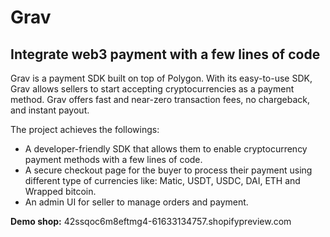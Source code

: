 # Grav
Integrate web3 payment with a few lines of code
---

Grav is a payment SDK built on top of Polygon. With its easy-to-use SDK, Grav allows sellers to start accepting cryptocurrencies as a payment method. Grav offers fast and near-zero transaction fees, no chargeback, and instant payout.

The project achieves the followings:

- A developer-friendly SDK that allows them to enable cryptocurrency payment methods with a few lines of code.
- A secure checkout page for the buyer to process their payment using different type of currencies like: Matic, USDT, USDC, DAI, ETH and Wrapped bitcoin.
- An admin UI for seller to manage orders and payment.

**Demo shop:** 42ssqoc6m8eftmg4-61633134757.shopifypreview.com

